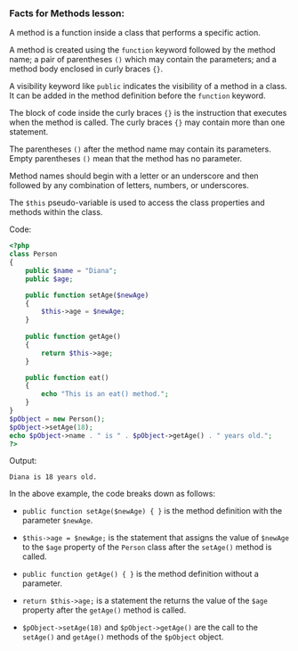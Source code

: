 ### Facts for Methods lesson:

A method is a function inside a class that performs a specific action.

A method is created using the `function` keyword followed by the method name; a pair of parentheses `()` which may contain the parameters; and a method body enclosed in curly braces `{}`.

A visibility keyword like `public` indicates the visibility of a method in a class. It can be added in the method definition before the `function` keyword. 

The block of code inside the curly braces `{}` is the instruction that executes when the method is called. The curly braces `{}` may contain more than one statement.

The parentheses `()` after the method name may contain its parameters. Empty parentheses `()` mean that the method has no parameter.

Method names should begin with a letter or an underscore and then followed by any combination of letters, numbers, or underscores.

The `$this` pseudo-variable is used to access the class properties and methods within the class. 

Code:

```php
<?php
class Person 
{
    public $name = "Diana";
    public $age;

    public function setAge($newAge) 
    {
        $this->age = $newAge;
    }
    
    public function getAge()
    {
        return $this->age;
    }

    public function eat()
    {
        echo "This is an eat() method.";
    }
}
$pObject = new Person();
$pObject->setAge(18);
echo $pObject->name . " is " . $pObject->getAge() . " years old.";
?>
```

Output:
```
Diana is 18 years old.
```

In the above example, the code breaks down as follows:

 - `public function setAge($newAge) { }` is the method definition with the parameter `$newAge`.

 - `$this->age = $newAge;` is the statement that assigns the value of `$newAge` to the `$age` property of the `Person` class after the `setAge()` method is called.

 - `public function getAge() { }` is the method definition without a parameter.

 - `return $this->age;` is a statement the returns the value of the `$age` property after the `getAge()` method is called.

 - `$pObject->setAge(18)` and `$pObject->getAge()` are the call to the `setAge()` and `getAge()` methods of the `$pObject` object.
